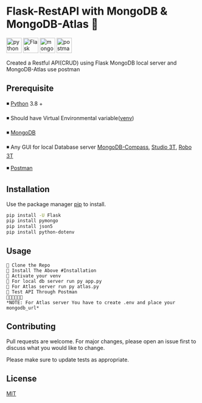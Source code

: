 # Flask-RestAPI with MongoDB & MongoDB-Atlas 🖤 
<p>  
<img src="https://devicons.github.io/devicon/devicon.git/icons/python/python-original.svg" alt="python" width="40" height="40"/>
<img src="https://i7.pngguru.com/preview/509/951/613/flask-by-example-web-framework-python-bottle-bottle.jpg" alt="Flask" width="40" height="40"/>
<img src="https://devicons.github.io/devicon/devicon.git/icons/mongodb/mongodb-original.svg" alt="mongodb" width="40" height="40"/>
<img src="https://img.icons8.com/dusk/64/000000/postman-api.png" alt="postman" width="40" height="40"/>
</p> 

Created a Restful API(CRUD) using Flask MongoDB local server and MongoDB-Atlas use postman 

## Prerequisite
◾ [Python](https://www.python.org/downloads/) 3.8 +

◾ Should have Virtual Environmental variable([venv](https://www.geeksforgeeks.org/create-virtual-environment-using-venv-python/))

◾ [MongoDB](https://www.mongodb.com/try/download)

◾ Any GUI for local Database server [MongoDB-Compass](https://www.mongodb.com/products/compass), [Studio 3T](https://studio3t.com/download/), [Robo 3T](https://robomongo.org/download)

◾ [Postman](https://www.postman.com/)
## Installation

Use the package manager [pip](https://pip.pypa.io/en/stable/) to install.

```bash
pip install -U Flask
pip install pymongo
pip install json5
pip install python-dotenv
```

## Usage

```
🔹 Clone the Repo
🔹 Install The Above #Installation
🔹 Activate your venv
🔹 For local db server run py app.py
🔹 For Atlas server run py atlas.py
🔹 Test API Through Postman
🔹🔹🔹🔹🔹🔹
*NOTE: For Atlas server You have to create .env and place your mongodb_url*
```

## Contributing
Pull requests are welcome. For major changes, please open an issue first to discuss what you would like to change.

Please make sure to update tests as appropriate.

## License
[MIT](https://choosealicense.com/licenses/mit/)
